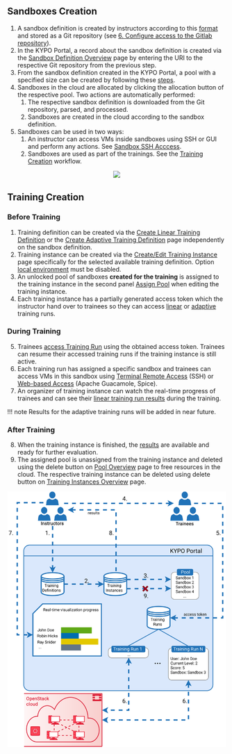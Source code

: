 ## Sandboxes Creation
1. A sandbox definition is created by instructors according to this [format](../../user-guide-advanced/sandboxes/sandbox-definition.md) and stored as a Git repository (see [6. Configure access to the Gitlab repository](../../installation-guide/installation-guide-overview.md#configure)). 
2. In the KYPO Portal, a record about the sandbox definition is created via the [Sandbox Definition Overview](../../user-guide-basic/sandbox-agenda/sandbox-definition.md) page by entering the URI to the respective Git repository from the previous step.
3. From the sandbox definition created in the KYPO Portal, a pool with a specified size can be created by following these [steps](../../user-guide-basic/sandbox-agenda/pool.md#create-pool). 
4. Sandboxes in the cloud are allocated by clicking the allocation button of the respective pool. Two actions are automatically performed:
    1. The respective sandbox definition is downloaded from the Git repository, parsed, and processed. 
    2. Sandboxes are created in the cloud according to the sandbox definition. 
5. Sandboxes can be used in two ways:
    1. An instructor can access VMs inside sandboxes using SSH or GUI and perform any actions. See [Sandbox SSH Acccess](../../user-guide-advanced/sandboxes/sandbox-access.md#sandbox-access).
    2. Sandboxes are used as part of the trainings. See the [Training Creation](#training-creation) workflow.
  

<p align="center" >
      <img style="width: 90%" src="../../../img/basic-concepts/KYPO-workflow-sandboxes-cloud.png">
</p>


## Training Creation

### Before Training 
1. Training definition can be created via the [Create Linear Training Definition](../../user-guide-basic/training-agenda/training-definition/linear-training-definition.md#add-a-new-definition) or the [Create Adaptive Training Definition](../../user-guide-basic/training-agenda/training-definition/adaptive-training-definition.md#add-a-new-definition) page independently on the sandbox definition.
2. Training instance can be created via the [Create/Edit Training Instance](../../user-guide-basic/training-agenda/training-instance.md#createedit-training-instance) page specifically for the selected available training definition. Option [local environment](../terminology.md#training) must be disabled. 
3. An unlocked pool of sandboxes **created for the training** is assigned to the training instance in the second panel [Assign Pool](../../user-guide-basic/training-agenda/training-instance.md#assign-pool) when editing the training instance.
4. Each training instance has a partially generated access token which the instructor hand over to trainees so they can access [linear](../../user-guide-basic/training-agenda/training-run/linear-training-run.md#training-run) or [adaptive](../../user-guide-basic/training-agenda/training-run/adaptive-training-run.md#training-run) training runs. 


### During Training
5. Trainees [access Training Run](../../user-guide-basic/training-agenda/training-run/linear-training-run.md#1-access-training) using the obtained access token. Trainees can resume their accessed training runs if the training instance is still active.
6. Each training run has assigned a specific sandbox and trainees can access VMs in this sandbox using [Terminal Remote Access](../../user-guide-advanced/sandboxes/sandbox-access.md#terminal-remote-access) (SSH) or [Web-based Access](../../user-guide-advanced/sandboxes/sandbox-access.md#web-based-access) (Apache Guacamole, Spice).
7. An organizer of training instance can watch the real-time progress of trainees and can see their [linear training run results](../../user-guide-basic/training-agenda/visualizations/visualizations-for-linear.md#progress-of-training-instance) during the training. 

!!! note
    Results for the adaptive training runs will be added in near future.

### After Training
8. When the training instance is finished, the [results](../../user-guide-basic/training-agenda/visualizations/visualizations-for-linear.md#results-of-training-instance) are available and ready for further evaluation.
9. The assigned pool is unassigned from the training instance and deleted using the delete button on [Pool Overview](../../user-guide-basic/sandbox-agenda/pool.md#pool-overview) page to free resources in the cloud. The respective training instance can be deleted using delete button on [Training Instances Overview](../../user-guide-basic/training-agenda/training-instance.md#training-instance-overview) page.

![KYPO-workflow-trainings](../../img/basic-concepts/KYPO-workflow-trainings-cloud.png)



